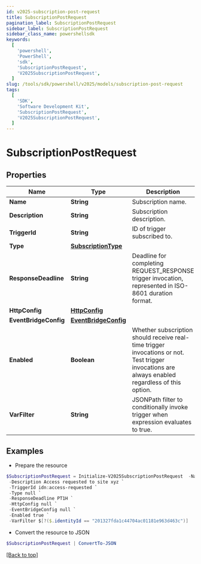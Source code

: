 ```yaml
---
id: v2025-subscription-post-request
title: SubscriptionPostRequest
pagination_label: SubscriptionPostRequest
sidebar_label: SubscriptionPostRequest
sidebar_class_name: powershellsdk
keywords:
  [
    'powershell',
    'PowerShell',
    'sdk',
    'SubscriptionPostRequest',
    'V2025SubscriptionPostRequest',
  ]
slug: /tools/sdk/powershell/v2025/models/subscription-post-request
tags:
  [
    'SDK',
    'Software Development Kit',
    'SubscriptionPostRequest',
    'V2025SubscriptionPostRequest',
  ]
---
```


# SubscriptionPostRequest

## Properties

| Name | Type | Description | Notes |
| --- | --- | --- | --- |
| **Name** | **String** | Subscription name. | [required] |
| **Description** | **String** | Subscription description. | [optional] |
| **TriggerId** | **String** | ID of trigger subscribed to. | [required] |
| **Type** | [**SubscriptionType**](subscription-type) |  | [required] |
| **ResponseDeadline** | **String** | Deadline for completing REQUEST_RESPONSE trigger invocation, represented in ISO-8601 duration format. | [optional] [default to "PT1H"] |
| **HttpConfig** | [**HttpConfig**](http-config) |  | [optional] |
| **EventBridgeConfig** | [**EventBridgeConfig**](event-bridge-config) |  | [optional] |
| **Enabled** | **Boolean** | Whether subscription should receive real-time trigger invocations or not. Test trigger invocations are always enabled regardless of this option. | [optional] [default to $true] |
| **VarFilter** | **String** | JSONPath filter to conditionally invoke trigger when expression evaluates to true. | [optional] |

## Examples

- Prepare the resource

```powershell
$SubscriptionPostRequest = Initialize-V2025SubscriptionPostRequest  -Name Access request subscription `
 -Description Access requested to site xyz `
 -TriggerId idn:access-requested `
 -Type null `
 -ResponseDeadline PT1H `
 -HttpConfig null `
 -EventBridgeConfig null `
 -Enabled true `
 -VarFilter $[?($.identityId == "201327fda1c44704ac01181e963d463c")]
```

- Convert the resource to JSON

```powershell
$SubscriptionPostRequest | ConvertTo-JSON
```

[[Back to top]](#)
